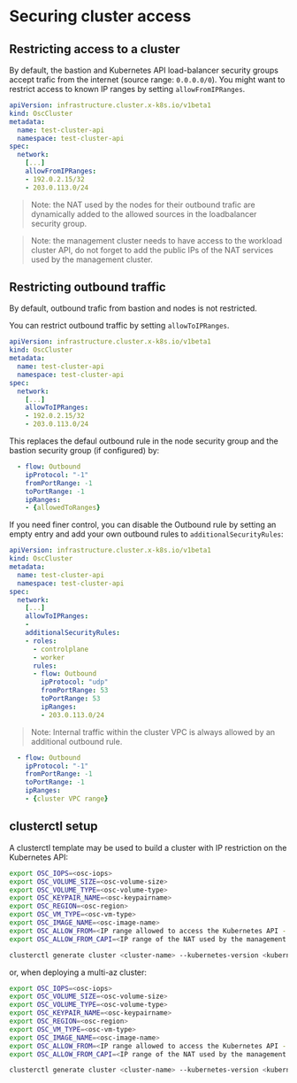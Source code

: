 # Securing cluster access

## Restricting access to a cluster

By default, the bastion and Kubernetes API load-balancer security groups accept trafic from the internet (source range: `0.0.0.0/0`). You might want to restrict access to known IP ranges by setting `allowFromIPRanges`.

```yaml
apiVersion: infrastructure.cluster.x-k8s.io/v1beta1
kind: OscCluster
metadata:
  name: test-cluster-api
  namespace: test-cluster-api
spec:
  network:
    [...]
    allowFromIPRanges:
    - 192.0.2.15/32
    - 203.0.113.0/24
```

> Note: the NAT used by the nodes for their outbound trafic are dynamically added to the allowed sources in the loadbalancer security group.

> Note: the management cluster needs to have access to the workload cluster API, do not forget to add the public IPs of the NAT services used by the management cluster.

## Restricting outbound traffic

By default, outbound trafic from bastion and nodes is not restricted.

You can restrict outbound traffic by setting `allowToIPRanges`.

```yaml
apiVersion: infrastructure.cluster.x-k8s.io/v1beta1
kind: OscCluster
metadata:
  name: test-cluster-api
  namespace: test-cluster-api
spec:
  network:
    [...]
    allowToIPRanges:
    - 192.0.2.15/32
    - 203.0.113.0/24
```

This replaces the defaul outbound rule in the node security group and the bastion security group (if configured) by:

```yaml
  - flow: Outbound
    ipProtocol: "-1"
    fromPortRange: -1
    toPortRange: -1
    ipRanges:
    - {allowedToRanges}
```

If you need finer control, you can disable the Outbound rule by setting an empty entry and add your own outbound rules to `additionalSecurityRules`:

```yaml
apiVersion: infrastructure.cluster.x-k8s.io/v1beta1
kind: OscCluster
metadata:
  name: test-cluster-api
  namespace: test-cluster-api
spec:
  network:
    [...]
    allowToIPRanges:
    - 
    additionalSecurityRules:
    - roles:
      - controlplane
      - worker
      rules:
      - flow: Outbound
        ipProtocol: "udp"
        fromPortRange: 53
        toPortRange: 53
        ipRanges:
        - 203.0.113.0/24
```

> Note: Internal traffic within the cluster VPC is always allowed by an additional outbound rule.

```yaml
  - flow: Outbound
    ipProtocol: "-1"
    fromPortRange: -1
    toPortRange: -1
    ipRanges:
    - {cluster VPC range}
```

## clusterctl setup

A clusterctl template may be used to build a cluster with IP restriction on the Kubernetes API:

```bash
export OSC_IOPS=<osc-iops>
export OSC_VOLUME_SIZE=<osc-volume-size>
export OSC_VOLUME_TYPE=<osc-volume-type>
export OSC_KEYPAIR_NAME=<osc-keypairname>
export OSC_REGION=<osc-region>
export OSC_VM_TYPE=<osc-vm-type>
export OSC_IMAGE_NAME=<osc-image-name>
export OSC_ALLOW_FROM=<IP range allowed to access the Kubernetes API - e.g. 203.0.113.0/24>
export OSC_ALLOW_FROM_CAPI=<IP range of the NAT used by the management cluster - e.g. 203.0.113.0/24>

clusterctl generate cluster <cluster-name> --kubernetes-version <kubernetes-version> --control-plane-machine-count=<control-plane-machine-count> --worker-machine-count=<worker-machine-count> --flavor=secure > getstarted.yaml
```

or, when deploying a multi-az cluster:

```bash
export OSC_IOPS=<osc-iops>
export OSC_VOLUME_SIZE=<osc-volume-size>
export OSC_VOLUME_TYPE=<osc-volume-type>
export OSC_KEYPAIR_NAME=<osc-keypairname>
export OSC_REGION=<osc-region>
export OSC_VM_TYPE=<osc-vm-type>
export OSC_IMAGE_NAME=<osc-image-name>
export OSC_ALLOW_FROM=<IP range allowed to access the Kubernetes API - e.g. 203.0.113.0/24>
export OSC_ALLOW_FROM_CAPI=<IP range of the NAT used by the management cluster - e.g. 203.0.113.0/24>

clusterctl generate cluster <cluster-name> --kubernetes-version <kubernetes-version> --control-plane-machine-count=<control-plane-machine-count> --worker-machine-count=<worker-machine-count> --flavor=multiaz-secure > getstarted.yaml
```
